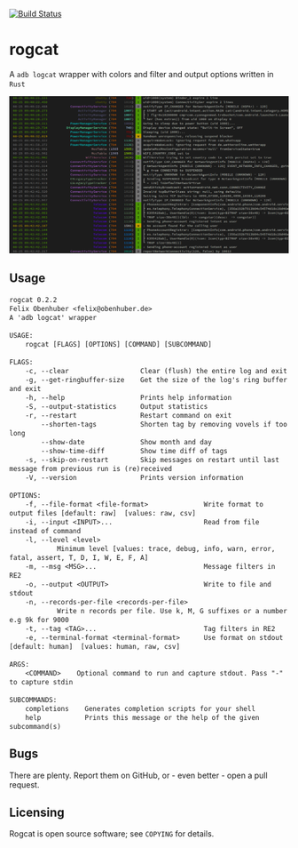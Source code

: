[![Build Status](https://travis-ci.org/flxo/rogcat.png)](https://travis-ci.org/flxo/rogcat)
# rogcat


A ``adb logcat`` wrapper with colors and filter and output options written in `Rust`

![Screenshot](/screenshot.png)

## Usage

```
rogcat 0.2.2
Felix Obenhuber <felix@obenhuber.de>
A 'adb logcat' wrapper

USAGE:
    rogcat [FLAGS] [OPTIONS] [COMMAND] [SUBCOMMAND]

FLAGS:
    -c, --clear                  Clear (flush) the entire log and exit
    -g, --get-ringbuffer-size    Get the size of the log's ring buffer and exit
    -h, --help                   Prints help information
    -S, --output-statistics      Output statistics
    -r, --restart                Restart command on exit
        --shorten-tags           Shorten tag by removing vovels if too long
        --show-date              Show month and day
        --show-time-diff         Show time diff of tags
    -s, --skip-on-restart        Skip messages on restart until last message from previous run is (re)received
    -V, --version                Prints version information

OPTIONS:
    -f, --file-format <file-format>              Write format to output files [default: raw]  [values: raw, csv]
    -i, --input <INPUT>...                       Read from file instead of command
    -l, --level <level>
            Minimum level [values: trace, debug, info, warn, error, fatal, assert, T, D, I, W, E, F, A]
    -m, --msg <MSG>...                           Message filters in RE2
    -o, --output <OUTPUT>                        Write to file and stdout
    -n, --records-per-file <records-per-file>
            Write n records per file. Use k, M, G suffixes or a number e.g 9k for 9000
    -t, --tag <TAG>...                           Tag filters in RE2
    -e, --terminal-format <terminal-format>      Use format on stdout [default: human]  [values: human, raw, csv]

ARGS:
    <COMMAND>    Optional command to run and capture stdout. Pass "-" to capture stdin

SUBCOMMANDS:
    completions    Generates completion scripts for your shell
    help           Prints this message or the help of the given subcommand(s)
```
## Bugs

There are plenty. Report them on GitHub, or - even better - open a pull request.

## Licensing

Rogcat is open source software; see ``COPYING`` for details.
